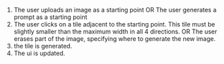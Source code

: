1. 
    The user uploads an image as a starting point
    OR
    The user generates a prompt as a starting point
2. 
    The user clicks on a tile adjacent to the starting point. This tile must be slightly smaller than the maximum width in all 4 directions.
    OR
    The user erases part of the image, specifying where to generate the new image.
3. 
    the tile is generated.
4. 
    The ui is updated.
